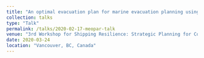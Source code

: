```yaml
---
title: "An optimal evacuation plan for marine evacuation planning using stochastic mixed-integer programming"
collection: talks
type: "Talk"
permalink: /talks/2020-02-17-meopar-talk
venue: "3rd Workshop for Shipping Resilience: Strategic Planning for Coastal Community Resilience to Marine Transportation Risk (SIREN)"
date: 2020-03-24
location: "Vancouver, BC, Canada"
---
```


